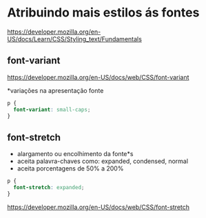 # Atribuindo mais estilos ás fontes

<https://developer.mozilla.org/en-US/docs/Learn/CSS/Styling_text/Fundamentals>

## font-variant

<https://developer.mozilla.org/en-US/docs/web/CSS/font-variant>

*variações na apresentação fonte

```css
p {
  font-variant: small-caps;
}
```

## font-stretch

* alargamento ou encolhimento da fonte*s
* aceita palavra-chaves como: expanded, condensed, normal
* aceita porcentagens de 50% a 200%

```css
p {
  font-stretch: expanded;
}
```

<https://developer.mozilla.org/en-US/docs/web/CSS/font-stretch>
